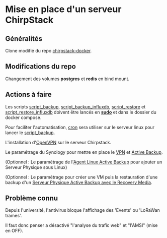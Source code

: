 # Mise en place d'un serveur ChirpStack

## Généralités

Clone modifié du repo [chirpstack-docker](https://github.com/chirpstack/chirpstack-docker).

## Modifications du repo

Changement des volumes **postgres** et **redis** en bind mount.

## Actions à faire

Les scripts [script_backup](https://github.com/Grievous400/Projet-M1-TRI/blob/main/chirpstack/script_backup.sh), [script_backup_influxdb](https://github.com/Grievous400/Projet-M1-TRI/blob/main/chirpstack/script_backup_influxdb.sh), [script_restore](https://github.com/Grievous400/Projet-M1-TRI/blob/main/chirpstack/script_restore.sh) et [script_restore_influxdb](https://github.com/Grievous400/Projet-M1-TRI/blob/main/chirpstack/script_restore_influxdb.sh) doivent être lancés en <ins>**sudo**</ins> et dans le dossier du docker compose.

Pour faciliter l'automatisation, [cron](https://github.com/Grievous400/Projet-M1-TRI/blob/main/chirpstack/cron.md) sera utiliser sur le serveur linux pour lancer le [script_backup](https://github.com/Grievous400/Projet-M1-TRI/blob/main/chirpstack/script_backup.sh).

L'installation d'[OpenVPN](https://github.com/Grievous400/Projet-M1-TRI/blob/main/chirpstack/vpn.md) sur le serveur Chirpstack.

Le paramétrage du Synology pour mettre en place le [VPN](https://github.com/Grievous400/Projet-M1-TRI/blob/main/chirpstack/synology_vpn.md) et [Active Backup](https://github.com/Grievous400/Projet-M1-TRI/blob/main/chirpstack/synology_activebackup.md).

(Optionnel : Le paramétrage de l'[Agent Linux Active Backup](https://github.com/Grievous400/Projet-M1-TRI/blob/main/chirpstack/synology_agentlinux.md) pour ajouter un Serveur Physique sous Linux)

(Optionnel : Le paramétrage pour créer une VM puis la restauration d'une backup d'un [Serveur Physique Active Backup avec le Recovery Media](https://github.com/Grievous400/Projet-M1-TRI/blob/main/chirpstack/synology_linuxrecovery.md).

## Problème connu

Depuis l'université, l'antivirus bloque l'affichage des 'Events' ou 'LoRaWan trames'.

Il faut donc penser a désactivé "l'analyse du trafic web" et "l'AMSI" (mise en OFF).
